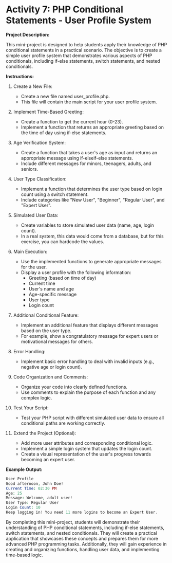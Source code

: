 # Activity 7: PHP Conditional Statements - User Profile System

**Project Description:**

This mini-project is designed to help students apply their knowledge of PHP conditional statements in a practical scenario. The objective is to create a simple user profile system that demonstrates various aspects of PHP conditionals, including if-else statements, switch statements, and nested conditionals.

**Instructions:**

1. Create a New File:

    - Create a new file named user_profile.php.
    - This file will contain the main script for your user profile system.

2. Implement Time-Based Greeting:

    - Create a function to get the current hour (0-23).
    - Implement a function that returns an appropriate greeting based on the time of day using if-else statements.

3. Age Verification System:

    - Create a function that takes a user's age as input and returns an appropriate message using if-elseif-else statements.
    - Include different messages for minors, teenagers, adults, and seniors.

4. User Type Classification:

    - Implement a function that determines the user type based on login count using a switch statement.
    - Include categories like "New User", "Beginner", "Regular User", and "Expert User".

5. Simulated User Data:

    - Create variables to store simulated user data (name, age, login count).
    - In a real system, this data would come from a database, but for this exercise, you can hardcode the values.

6. Main Execution:

    - Use the implemented functions to generate appropriate messages for the user.
    - Display a user profile with the following information:
        - Greeting (based on time of day)
        - Current time
        - User's name and age
        - Age-specific message
        - User type
        - Login count

7. Additional Conditional Feature:

    - Implement an additional feature that displays different messages based on the user type.
    - For example, show a congratulatory message for expert users or motivational messages for others.

8. Error Handling:

    - Implement basic error handling to deal with invalid inputs (e.g., negative age or login count).

9. Code Organization and Comments:

    - Organize your code into clearly defined functions.
    - Use comments to explain the purpose of each function and any complex logic.

10. Test Your Script:

    - Test your PHP script with different simulated user data to ensure all conditional paths are working correctly.

11. Extend the Project (Optional):

    - Add more user attributes and corresponding conditional logic.
    - Implement a simple login system that updates the login count.
    - Create a visual representation of the user's progress towards becoming an expert user.

**Example Output:**

```PHP
User Profile
Good afternoon, John Doe!
Current Time: 02:30 PM
Age: 25
Message: Welcome, adult user! 
User Type: Regular User
Login Count: 10
Keep logging in! You need 11 more logins to become an Expert User.
```

By completing this mini-project, students will demonstrate their understanding of PHP conditional statements, including if-else statements, switch statements, and nested conditionals. They will create a practical application that showcases these concepts and prepares them for more advanced PHP programming tasks. Additionally, they will gain experience in creating and organizing functions, handling user data, and implementing time-based logic.
